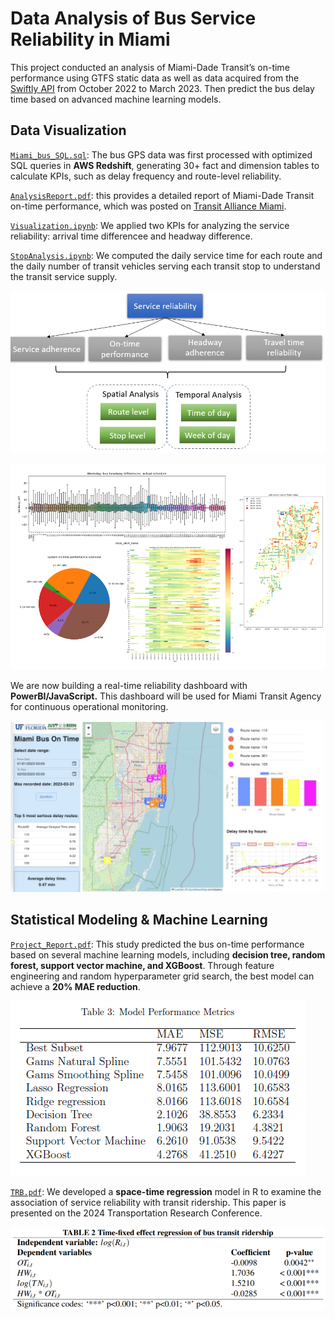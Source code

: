 # Data Analysis of Bus Service Reliability in Miami
 
 This project conducted an analysis of Miami-Dade Transit’s on-time performance using GTFS static data as well as data acquired from the [Swiftly API](https://github.com/Anran0716/miami-ontime/assets/85720119/46cd392a-0608-4363-b28e-2e7dfc69968c) from October 2022 to March 2023. Then predict the bus delay time based on advanced machine learning models. 

 ## Data Visualization 

[`Miami_bus_SQL.sql`](Miami_bus_SQL.sql): The bus GPS data was first processed with optimized SQL queries in **AWS Redshift**, generating 30+ fact and dimension tables to calculate KPIs, such as delay frequency and route-level reliability.
 
 [`AnalysisReport.pdf`](AnalysisReport.pdf): this provides a detailed report of Miami-Dade Transit on-time performance, which was posted on [Transit Alliance Miami](https://www.transitalliance.miami/mobilityscorecard2023). 

[`Visualization.ipynb`](Visualization.ipynb):  We applied two KPIs for analyzing the service reliability: arrival time differencee and headway difference. 

[`StopAnalysis.ipynb`](StopAnalysis.ipynb): We computed the daily service time for each route and the daily number of transit vehicles serving each transit stop to understand the transit service supply.

![image](https://github.com/Anran0716/miami-ontime/blob/main/flowchart.jpg)

![image](https://github.com/Anran0716/miami-ontime/blob/main/ontime.PNG)

We are now building a real-time reliability dashboard with **PowerBI/JavaScript.** This dashboard will be used for Miami Transit Agency for continuous operational monitoring.

![image](https://github.com/Anran0716/miami-ontime/blob/main/dashboard.jpg)

 ## Statistical Modeling & Machine Learning 

[`Project_Report.pdf`](Project_Report.pdf): This study predicted the bus on-time performance based on several machine learning models, including **decision tree, random forest, support vector machine, and XGBoost**. Through feature engineering and random hyperparameter grid search, the best model can achieve a **20% MAE reduction**.

![image](https://github.com/Anran0716/miami-ontime/blob/main/table.PNG)

[`TRB.pdf`](TRB.pdf): We developed a **space-time regression** model in R to examine the association of service reliability with transit ridership. This paper is presented on the 2024 Transportation Research Conference. 

![image](https://github.com/Anran0716/miami-ontime/blob/main/table2.png)
